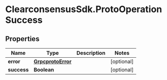 # ClearconsensusSdk.ProtoOperationSuccess

## Properties

Name | Type | Description | Notes
------------ | ------------- | ------------- | -------------
**error** | [**GrpcprotoError**](GrpcprotoError.md) |  | [optional] 
**success** | **Boolean** |  | [optional] 


